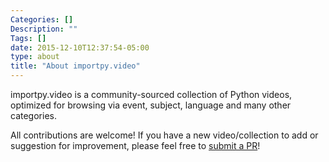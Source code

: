 ```yaml
---
Categories: []
Description: ""
Tags: []
date: 2015-12-10T12:37:54-05:00
type: about
title: "About importpy.video"
---
```


importpy.video is a community-sourced collection of Python videos, optimized for browsing via event, subject, language and many other categories.

All contributions are welcome! If you have a new video/collection to add or suggestion for improvement, please feel free to [submit a PR](https://github.com/vektorlab/pyvideo2)!
